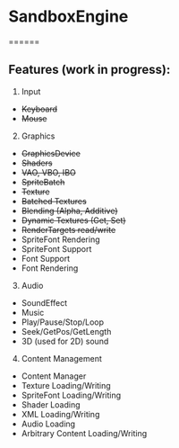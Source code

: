 # SandboxEngine
======
## Features (work in progress):
1. Input
  * <del>Keyboard</del>
  * <del>Mouse</del>
2. Graphics
  * <del>GraphicsDevice</del>
  * <del>Shaders</del>
  * <del>VAO, VBO, IBO</del>
  * <del>SpriteBatch</del>
  * <del>Texture</del>
  * <del>Batched Textures</del>
  * <del>Blending (Alpha, Additive)<del>
  * <del>Dynamic Textures (Get, Set)</del>
  * <del>RenderTargets read/write<del>
  * SpriteFont Rendering
  * SpriteFont Support
  * Font Support
  * Font Rendering
3. Audio
  * SoundEffect
  * Music
  * Play/Pause/Stop/Loop
  * Seek/GetPos/GetLength
  * 3D (used for 2D) sound
4. Content Management
  * Content Manager
  * Texture Loading/Writing
  * SpriteFont Loading/Writing
  * Shader Loading
  * XML Loading/Writing
  * Audio Loading
  * Arbitrary Content Loading/Writing